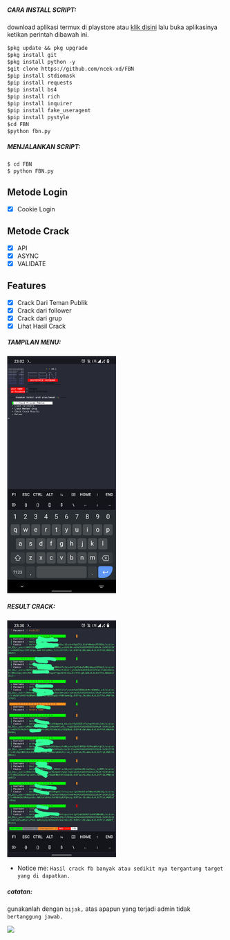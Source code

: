 
<h5 align="left">CARA INSTALL SCRIPT:</h5>

download aplikasi termux di playstore atau <a href="https://f-droid.org/repo/com.termux_118.apk">klik disini</a> lalu buka aplikasinya ketikan perintah dibawah ini.


    $pkg update && pkg upgrade
    $pkg install git
    $pkg install python -y
    $git clone https://github.com/ncek-xd/FBN
    $pip install stdiomask
    $pip install requests
    $pip install bs4
    $pip install rich
    $pip install inquirer
    $pip install fake_useragent
    $pip install pystyle
    $cd FBN
    $python fbn.py


<h5 align="left">MENJALANKAN SCRIPT:</h5>

    $ cd FBN
    $ python FBN.py
    
## Metode Login
- [x] Cookie Login

## Metode Crack
- [x] API
- [x] ASYNC
- [x] VALIDATE

## Features
- [x] Crack Dari Teman Publik
- [x] Crack dari follower
- [x] Crack dari grup  
- [x] Lihat Hasil Crack
<h5 align="left">TAMPILAN MENU:</h5>
<img src="https://raw.githubusercontent.com/ncek-XD/FBN/main/assets/Screenshot_20230927-230209_Termux.png" width=50% height=50%>

<h5 align="left">RESULT CRACK:</h5>

<img src="https://raw.githubusercontent.com/ncek-XD/FBN/main/assets/WhatsApp%20Image%202023-09-27%20at%2023.31.42.jpg" width=50% height=50%>

- Notice me: ```Hasil crack fb banyak atau sedikit nya tergantung target yang di dapatkan.```


<h5 align="left">catatan:</h5>

gunakanlah dengan ```bijak,``` atas apapun yang terjadi admin tidak ```bertanggung jawab.```

<a href="https://github.com/ncek-xd">
  <img width="40%" src="https://avatars.githubusercontent.com/u/101446019?s=96&v=4" />
</a>
